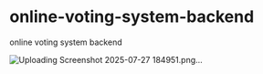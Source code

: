 # online-voting-system-backend
online voting system backend

![Uploading Screenshot 2025-07-27 184951.png…]()
